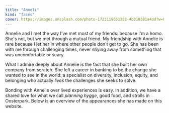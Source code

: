```yaml
---
title: "Anneli"
kind: "faces"
cover: https://images.unsplash.com/photo-1723119651382-4b318381a4dd?w=800&auto=format&fit=crop&q=60&ixlib=rb-4.0.3&ixid=M3wxMjA3fDB8MHxmZWF0dXJlZC1waG90b3MtZmVlZHwzfHx8ZW58MHx8fHx8
---
```


Annelie and I met the way I've met most of my friends: because I'm a homo. She's not, but we met through a mutual friend. My friendship with Annelie is rare because I let her in where other people don't get to go. She has been with me through challenging times, never shying away from something that was uncomfortable or scary.

What I admire deeply about Annelie is the fact that she built her own company from scratch. She left a career in banking to be the change she wanted to see in the world: a specialist on diversity, inclusion, equity, and belonging who actually _lives_ the challenges she seeks to solve.

Bonding with Annelie over lived experiences is easy. In addition, we have a shared love for what we call _planning hygge_, good food, and strolls in Oosterpark. Below is an overview of the appearances she has made on this website.

